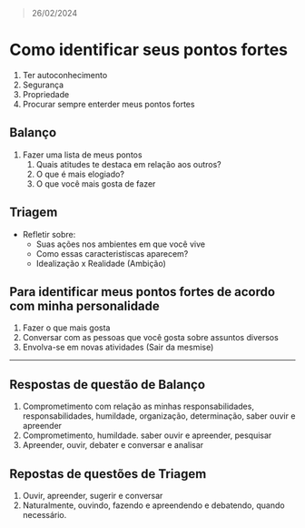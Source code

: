 > 26/02/2024
# Como identificar seus pontos fortes
1. Ter autoconhecimento
2. Segurança
3. Propriedade
4. Procurar sempre enterder meus pontos fortes

## Balanço
1. Fazer uma lista de meus pontos
	1. Quais atitudes te destaca em relação aos outros?
	2. O que é mais elogiado?
	3. O que você mais gosta de fazer

## Triagem
- Refletir sobre:
	- Suas ações nos ambientes em que você vive
	- Como essas caracteristiscas aparecem?
	- Idealização x Realidade (Ambição)

## Para identificar meus pontos fortes de acordo com minha personalidade
1. Fazer o que mais gosta
2. Conversar com as pessoas que você gosta sobre assuntos diversos
3. Envolva-se em novas atividades (Sair da mesmise)

---
## Respostas de questão de Balanço
1. Comprometimento com relação as minhas responsabilidades, responsabilidades, humildade, organização, determinação, saber ouvir e apreender
2. Comprometimento, humildade. saber ouvir e apreender, pesquisar
3. Apreender, ouvir, debater e conversar e analisar

## Repostas de questões de Triagem
1. Ouvir, apreender, sugerir e conversar
2. Naturalmente, ouvindo, fazendo e apreendendo e debatendo, quando necessário.